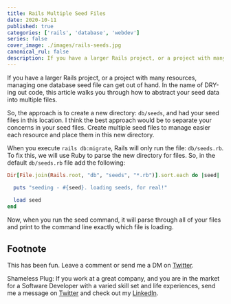```yaml
---
title: Rails Multiple Seed Files
date: 2020-10-11
published: true
categories: ['rails', 'database', 'webdev']
series: false
cover_image: ./images/rails-seeds.jpg
canonical_rul: false
description: If you have a larger Rails project, or a project with many resources, managing one database seed file can get out of hand. In the name of DRY-ing out code, this article walks you through how to abstract your seed data into multiple files.
---
```


If you have a larger Rails project, or a project with many resources, managing one database seed file can get out of hand. In the name of DRY-ing out code, this article walks you through how to abstract your seed data into multiple files.

So, the approach is to create a new directory: `db/seeds`, and had your seed files in this location. I think the best approach would be to separate your concerns in your seed files. Create multiple seed files to manage easier each resource and place them in this new directory.

When you execute `rails db:migrate`, Rails will only run the file: `db/seeds.rb`. To fix this, we will use Ruby to parse the new directory for files. So, in the default `db/seeds.rb` file add the following:

```ruby
Dir[File.join(Rails.root, "db", "seeds", "*.rb")].sort.each do |seed|

  puts "seeding - #{seed}. loading seeds, for real!"
  
  load seed
end
```
Now, when you run the seed command, it will parse through all of your files and print to the command line exactly which file is loading.

## Footnote

This has been fun. Leave a comment or send me a DM on [Twitter](http://twitter.com/EclecticCoding).

Shameless Plug: If you work at a great company, and you are in the market for a Software Developer with a varied skill set and life experiences, send me a message on [Twitter](http://twitter.com/EclecticCoding) and check out my [LinkedIn](http://www.linkedin.com/in/dev-chuck-smith).
